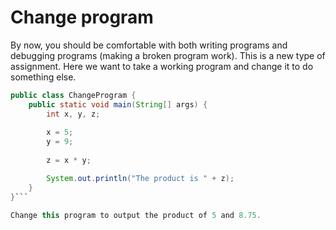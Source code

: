 # Change program

By now, you should be comfortable with both writing programs and debugging programs (making a broken program work). This is a new type of assignment. Here we want to take a working program and change it to do something else.

```java
public class ChangeProgram {
	public static void main(String[] args) {
		int x, y, z;
		
		x = 5;
		y = 9;
		
		z = x * y;

		System.out.println("The product is " + z);
	}
}```

Change this program to output the product of 5 and 8.75.